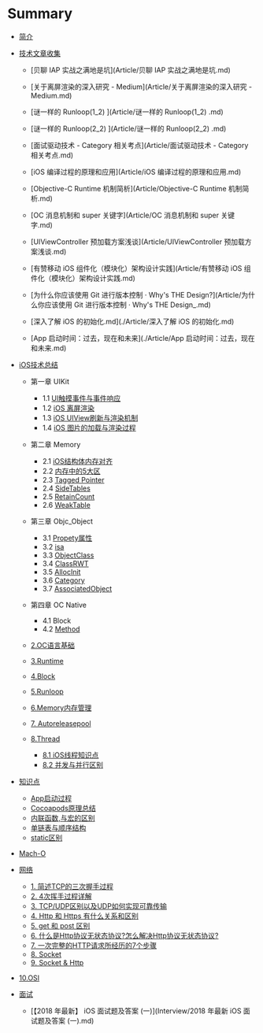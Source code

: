 # Summary

* [简介](ReadME.md)

* [技术文章收集](Article/ReadME.md)
  * [贝聊 IAP 实战之满地是坑](Article/贝聊 IAP 实战之满地是坑.md)
  
  * [关于离屏渲染的深入研究  - Medium](Article/关于离屏渲染的深入研究  - Medium.md)
  
  * [谜一样的 Runloop(1_2) ](Article/谜一样的 Runloop(1_2) .md)
  
  * [谜一样的 Runloop(2_2) ](Article/谜一样的 Runloop(2_2) .md)
  
  * [面试驱动技术 - Category 相关考点](Article/面试驱动技术 - Category 相关考点.md)

  * [iOS 编译过程的原理和应用](Article/iOS 编译过程的原理和应用.md)
  
  * [Objective-C Runtime 机制简析](Article/Objective-C Runtime 机制简析.md)
  
  * [OC 消息机制和 super 关键字](Article/OC 消息机制和 super 关键字.md)
  
  * [UIViewController 预加载方案浅谈](Article/UIViewController 预加载方案浅谈.md)
  
  * [有赞移动 iOS 组件化（模块化）架构设计实践](Article/有赞移动 iOS 组件化（模块化）架构设计实践.md)
  
  * [为什么你应该使用 Git 进行版本控制 · Why's THE Design?](Article/为什么你应该使用 Git 进行版本控制 · Why's THE Design_.md)
  
  * [深入了解 iOS 的初始化.md](./Article/深入了解 iOS 的初始化.md)
  
  * [App 启动时间：过去，现在和未来](./Article/App 启动时间：过去，现在和未来.md)
  
    
  
* [iOS技术总结](iOS/ReadME.md)

  * 第一章 UIKit
    * 1.1  [UI触摸事件与事件响应](iOS/UIKit/UIResponder.md)
    * 1.2  [iOS 离屏渲染](iOS/UIKit/UIOffScreenRendering.md)
    * 1.3  [iOS UIView刷新与渲染机制](iOS/UIKit/UIViewRender.md)
    * 1.4  [iOS 图片的加载与渲染过程](iOS/UIKit/UIImageRender.md)
  * 第二章 Memory
    * 2.1 [iOS结构体内存对齐](iOS/Memory/StructMemoryAligned.md)
    * 2.2 [内存中的5大区](iOS/Memory/MemoryFiveMainSection.md)
    * 2.3  [Tagged Pointer](iOS/Memory/TaggedPointer.md)
    * 2.4  [SideTables](iOS/Memory/SideTables.md)
    * 2.5 [RetainCount](iOS/Memory/RetainCount.md)
    * 2.6 [WeakTable](iOS/Memory/WeakTable.md)
  * 第三章 Objc_Object
    * 3.1 [Propety属性](iOS/Objc_Object/Property.md) 
    * 3.2 [isa](iOS/Objc_Object/isa.md)
    * 3.3 [ObjectClass](iOS/Objc_Object/ObjectClass.md)
    * 3.4 [ClassRWT](iOS/Objc_Object/ClassRWT.md)
    * 3.5 [AllocInit](iOS/Objc_Object/OCAllocInit.md)
    * 3.6 [Category](iOS/Objc_Object/Category.md)
    * 3.7 [AssociatedObject](iOS/Objc_Object/AssociatedObject.md)
  * 第四章 OC Native 
    * 4.1 Block
    * 4.2 [Method](iOS/Runtime/Method.md)

  

  

  

  

  * [2.OC语言基础](iOS/OCFoundation/OCFoundation.md)
  * [3.Runtime](iOS/Runtime/Runtime.md)
  * [4.Block](iOS/Block/Block.md)
  * [5.Runloop](./iOS/Runloop/Runloop.md)
  * [6.Memory内存管理](iOS/Memory/Memory.md)
  * [7. Autoreleasepool ](iOS/Autoreleasepool/Autoreleasepool.md)
  * [8.Thread](iOS/Thread/Thread.md)
    * [8.1 iOS线程知识点](iOS/Thread/iOSThread.md)
    * [8.2 并发与并行区别](iOS/Thread/ConcurrentVSParallel.md)

* [知识点](knowledge/ReadME.md)
  * [App启动过程](knowledge/App启动.md)
  *  [Cocoapods原理总结](https://juejin.im/entry/59dd94b06fb9a0451463030b)
  *  [内联函数,与宏的区别](knowledge/static_inline.md)
  * [单链表与顺序结构](/knowledge/listAndNode.md)
  * [static区别](/knowledge/staticCompare.md)
  
* [Mach-O](/knowledge/Mach-O.md)
  
* [网络](network/ReadME.md)
  
  * [1. 简述TCP的三次握手过程](network/TCP-Three-Way-Handshake.md)
  * [2. 4次挥手过程详解](network/4次挥手过程详解.md)
  * [3. TCP/UDP区别以及UDP如何实现可靠传输](network/TCP:UDP区别以及UDP如何实现可靠传输.md)
  * [4. Http 和 Https 有什么关系和区别](network/Http%20和%20Https%20有什么关系和区别.md)
  * [5. get 和 post 区别](network/get%20和%20post%20区别.md)
  * [6. 什么是Http协议无状态协议?怎么解决Http协议无状态协议?](network/什么是Http协议无状态协议%3F怎么解决Http协议无状态协议%3F.md)
  * [7. 一次完整的HTTP请求所经历的7个步骤](network/一次完整的HTTP请求所经历的7个步骤.md)
  * [8. Socket](./network/Socket.md)
  * [9. Socket & Http](./network/Http&Socket.md)
  
* [10.OSI](./network/OSI.md)
  
* [面试](Interview/ReadME.md)
  
  * [【2018 年最新】 iOS 面试题及答案 (一)](Interview/2018 年最新 iOS 面试题及答案 (一).md)





